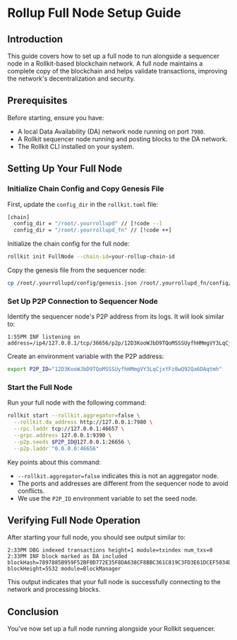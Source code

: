 # Rollup Full Node Setup Guide

## Introduction

This guide covers how to set up a full node to run alongside a sequencer node in a Rollkit-based blockchain network. A full node maintains a complete copy of the blockchain and helps validate transactions, improving the network's decentralization and security.

## Prerequisites

Before starting, ensure you have:

- A local Data Availability (DA) network node running on port `7980`.
- A Rollkit sequencer node running and posting blocks to the DA network.
- The Rollkit CLI installed on your system.

## Setting Up Your Full Node

### Initialize Chain Config and Copy Genesis File

First, update the `config_dir` in the `rollkit.toml` file:

```bash
[chain]
  config_dir = "/root/.yourrollupd" // [!code --]
  config_dir = "/root/.yourrollupd_fn" // [!code ++]
```

Initialize the chain config for the full node:

```bash
rollkit init FullNode --chain-id=your-rollup-chain-id
```

Copy the genesis file from the sequencer node:

```bash
cp /root/.yourrollupd/config/genesis.json /root/.yourrollupd_fn/config/genesis.json
```

### Set Up P2P Connection to Sequencer Node

Identify the sequencer node's P2P address from its logs. It will look similar to:

```
1:55PM INF listening on address=/ip4/127.0.0.1/tcp/36656/p2p/12D3KooWJbD9TQoMSSSUyfhHMmgVY3LqCjxYFz8wQ92Qa6DAqtmh
```

Create an environment variable with the P2P address:

```bash
export P2P_ID="12D3KooWJbD9TQoMSSSUyfhHMmgVY3LqCjxYFz8wQ92Qa6DAqtmh"
```

### Start the Full Node

Run your full node with the following command:

```bash
rollkit start --rollkit.aggregator=false \
  --rollkit.da_address http://127.0.0.1:7980 \
  --rpc.laddr tcp://127.0.0.1:46657 \
  --grpc.address 127.0.0.1:9390 \
  --p2p.seeds $P2P_ID@127.0.0.1:26656 \
  --p2p.laddr "0.0.0.0:46656"
```

Key points about this command:
- `--rollkit.aggregator=false` indicates this is not an aggregator node.
- The ports and addresses are different from the sequencer node to avoid conflicts.
- We use the `P2P_ID` environment variable to set the seed node.

## Verifying Full Node Operation

After starting your full node, you should see output similar to:

```
2:33PM DBG indexed transactions height=1 module=txindex num_txs=0
2:33PM INF block marked as DA included blockHash=7897885B959F52BF0D772E35F8DA638CF8BBC361C819C3FD3E61DCEF5034D1CC blockHeight=5532 module=BlockManager
```

This output indicates that your full node is successfully connecting to the network and processing blocks.

## Conclusion

You've now set up a full node running alongside your Rollkit sequencer.
